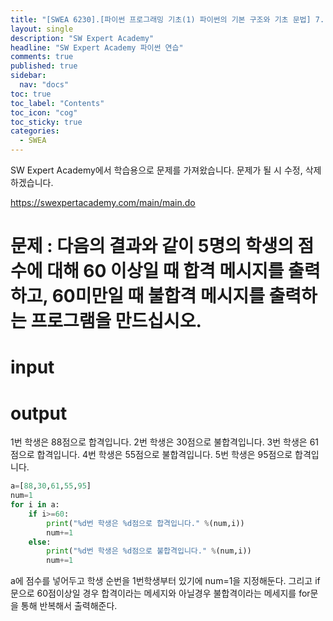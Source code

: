 ```yaml
---
title: "[SWEA 6230].[파이썬 프로그래밍 기초(1) 파이썬의 기본 구조와 기초 문법] 7. 흐름과 제어 - 반복 1"
layout: single
description: "SW Expert Academy"
headline: "SW Expert Academy 파이썬 연습"
comments: true
published: true
sidebar:
  nav: "docs"
toc: true
toc_label: "Contents"
toc_icon: "cog"
toc_sticky: true
categories:
  - SWEA
---
```


SW Expert Academy에서 학습용으로 문제를 가져왔습니다. 문제가 될 시 수정, 삭제하겠습니다.

https://swexpertacademy.com/main/main.do

# 문제 : 다음의 결과와 같이 5명의 학생의 점수에 대해 60 이상일 때 합격 메시지를 출력하고, 60미만일 때 불합격 메시지를 출력하는 프로그램을 만드십시오.

# input

# output
1번 학생은 88점으로 합격입니다.
2번 학생은 30점으로 불합격입니다.
3번 학생은 61점으로 합격입니다.
4번 학생은 55점으로 불합격입니다.
5번 학생은 95점으로 합격입니다.


```python
a=[88,30,61,55,95]
num=1
for i in a:
    if i>=60:
        print("%d번 학생은 %d점으로 합격입니다." %(num,i))
        num+=1
    else:
        print("%d번 학생은 %d점으로 불합격입니다." %(num,i))
        num+=1
```

a에 점수를 넣어두고 학생 순번을 1번학생부터 있기에 num=1을 지정해둔다. 그리고 if문으로 60점이상일 경우 합격이라는 메세지와 아닐경우 불합격이라는 메세지를 for문을 통해 반복해서 출력해준다.


